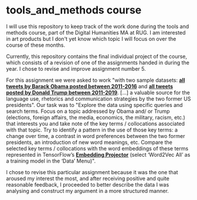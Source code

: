 # tools_and_methods course 

I will use this repository to keep track of the work done during the tools and methods course, part of the Digital Humanities MA at RUG. I am interested in art products but I don't yet know which topic I will focus on over the course of these months.

Currently, this repository contains the final individual project of the course, which consists of a revision of one of the assignments handed in during the year. I chose to revise and improve assignment number 5.

For this assignment we were asked to work "with two sample datasets: __[all tweets by Barack Obama posted between 2011-2016](https://voyant-tools.org/?corpus=d03f56cf1f086b9393401332276a1a1d)__ and __[all tweets posted by Donald Trump between 2011-2019](https://voyant-tools.org/?corpus=0cb0d286fd9ff4f87308ee0cb22ace28)__. [...] a valuable source for the language use, rhetorics and communication strategies by the two former US presidents". Our task was to "Explore the data using specific queries and search terms. Focus on a topic addressed by Obama and/ or Trump (elections, foreign affairs, the media, economics, the military, racism, etc.) that interests you and take note of the key terms / collocations associated with that topic. Try to identify a pattern in the use of those key terms: a change over time, a contrast in word preferences between the two former presidents, an introduction of new word meanings, etc. Compare the selected key terms / collocations with the word embeddings of these terms represented in TensorFlow’s __[Embedding Projector](https://projector.tensorflow.org)__ (select ‘Word2Vec All’ as a training model in the ‘Data’ Menu)".

I chose to revise this particular assignment because it was the one that aroused my interest the most, and after receiving positive and quite reasonable feedback, I proceeded to better describe the data I was analysing and construct my argument in a more structured manner. 
